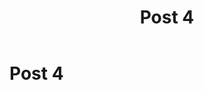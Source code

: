 ﻿---
slug: post-4
title: Post 4
Date: 24-11-2019
tags: programs AI
excerpt: excerpt of post 4 
---
# Post 4


